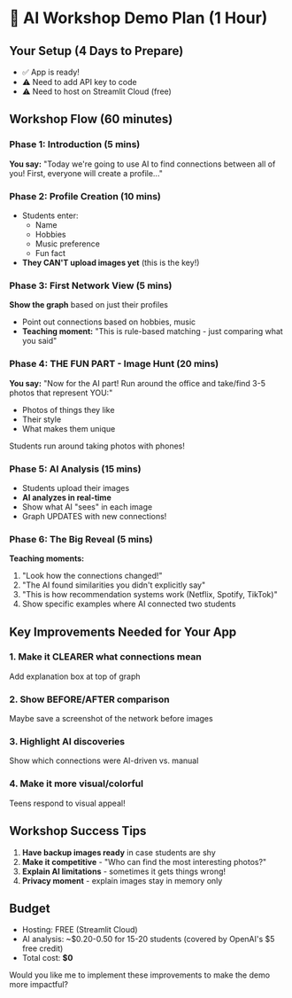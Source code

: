 # 🎯 AI Workshop Demo Plan (1 Hour)

## Your Setup (4 Days to Prepare)
- ✅ App is ready!
- ⚠️ Need to add API key to code
- ⚠️ Need to host on Streamlit Cloud (free)

## Workshop Flow (60 minutes)

### Phase 1: Introduction (5 mins)
**You say:** "Today we're going to use AI to find connections between all of you! First, everyone will create a profile..."

### Phase 2: Profile Creation (10 mins)
- Students enter:
  - Name
  - Hobbies
  - Music preference
  - Fun fact
- **They CAN'T upload images yet** (this is the key!)

### Phase 3: First Network View (5 mins)
**Show the graph** based on just their profiles
- Point out connections based on hobbies, music
- **Teaching moment:** "This is rule-based matching - just comparing what you said"

### Phase 4: THE FUN PART - Image Hunt (20 mins)
**You say:** "Now for the AI part! Run around the office and take/find 3-5 photos that represent YOU:"
- Photos of things they like
- Their style
- What makes them unique

Students run around taking photos with phones!

### Phase 5: AI Analysis (15 mins)
- Students upload their images
- **AI analyzes in real-time**
- Show what AI "sees" in each image
- Graph UPDATES with new connections!

### Phase 6: The Big Reveal (5 mins)
**Teaching moments:**
1. "Look how the connections changed!"
2. "The AI found similarities you didn't explicitly say"
3. "This is how recommendation systems work (Netflix, Spotify, TikTok)"
4. Show specific examples where AI connected two students

## Key Improvements Needed for Your App

###  1. Make it CLEARER what connections mean
Add explanation box at top of graph

### 2. Show BEFORE/AFTER comparison
Maybe save a screenshot of the network before images

### 3. Highlight AI discoveries
Show which connections were AI-driven vs. manual

### 4. Make it more visual/colorful
Teens respond to visual appeal!

## Workshop Success Tips
1. **Have backup images ready** in case students are shy
2. **Make it competitive** - "Who can find the most interesting photos?"
3. **Explain AI limitations** - sometimes it gets things wrong!
4. **Privacy moment** - explain images stay in memory only

## Budget
- Hosting: FREE (Streamlit Cloud)
- AI analysis: ~$0.20-0.50 for 15-20 students (covered by OpenAI's $5 free credit)
- Total cost: **$0**

Would you like me to implement these improvements to make the demo more impactful?
